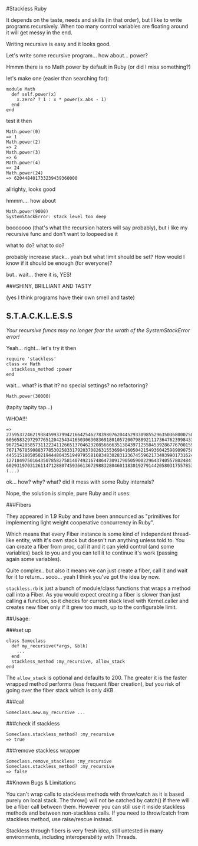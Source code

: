 #Stackless Ruby

It depends on the taste, needs and skills (in that order), but I like to write programs recursively.
When too many control variables are floating around it will get messy in the end.

Writing recursive is easy and it looks good.

Let's write some recursive program... how about... power?

Hmmm there is no Math.power by default in Ruby (or did I miss something?)

let's make one (easier than searching for):

    module Math
      def self.power(x)
        x.zero? ? 1 : x * power(x.abs - 1)
      end
    end

test it then

    Math.power(0)
    => 1
    Math.power(2)
    => 2
    Math.power(3)
    => 6
    Math.power(4)
    => 24
    Math.power(24)
    => 620448401733239439360000

allrighty, looks good

hmmm.... how about

    Math.power(9000)
    SystemStackError: stack level too deep

booooooo (that's what the recursion haters will say probably),
but i like my recursive func and don't want to loopeedise it

what to do? what to do?

probably increase stack... yeah but what limit should be set?
How would I know if it should be enough (for everyone)?

but.. wait... there it is, YES!

###SHINY, BRILLIANT AND TASTY

(yes I think programs have their own smell and taste)

## S.T.A.C.K.L.E.S.S

*Your recursive funcs may no longer fear the wrath of the SystemStackError error!*

Yeah... right... let's try it then

    require 'stackless'
    class << Math
      stackless_method :power
    end

wait... what? is that it? no special settings? no refactoring?

    Math.power(30000)

(tapity tapity tap...)

WHOA!!!

    => 27595372462193845993799421664254627839807620445293309855296350368000758688503
    60565832972977651204254341650306308369180105720079889211173647623998433383137184
    96725428585731122241126651370462320856666351384397125584539286776700159352122985
    76717678590883778530258331792037082631553698416050421549360425989090758564308520
    44551518050502194448043519497955816834830283123674559621734939901731624301201076
    12718497501643507858275814074921674864730917905059002296437405578024841684270884
    60293197031261147128807459366136729883280460118301927914420580317557853670289608
    (...)

ok... how? why? what? did it mess with some Ruby internals?

Nope, the solution is simple, pure Ruby and it uses:

###Fibers

They appeared in 1.9 Ruby and have been announced as
"primitives for implementing light weight cooperative concurrency in Ruby".

Which means that every Fiber instance is some kind of independent
thread-like entity, with it's own stack but doesn't run anything unless told to.
You can create a fiber from proc, call it and it can yield control
(and some variables) back to you and you can tell it to continue it's work
(passing again some variables).

Quite complex.. but also it means we can just create a fiber, call it
and wait for it to return... sooo... yeah I think you've got the idea by now.

`stackless.rb` is just a bunch of module/class functions that wraps a method
call into a Fiber. As you would expect creating a fiber is slower than
just calling a function, so it checks for current stack level with
Kernel.caller and creates new fiber only if it grew too much, up to the
configurable limit.

##Usage:

###set up

    class Someclass
      def my_recursive(*args, &blk)
        ...
      end
      stackless_method :my_recursive, allow_stack
    end
    
The `allow_stack` is optional and defaults to 200.
The greater it is the faster wrapped method performs (less frequent fiber creation),
but you risk of going over the fiber stack which is only 4KB.

###call

    Someclass.new.my_recursive ...

###check if stackless

    Someclass.stackless_method? :my_recursive
    => true

###remove stackless wrapper

    Someclass.remove_stackless :my_recursive
    Someclass.stackless_method? :my_recursive
    => false

##Known Bugs & Limitations

You can't wrap calls to stackless methods with throw/catch as it is based purely on local stack.
The throw() will not be catched by catch() if there will be a fiber call between them.
However you can still use it inside stackless methods and between non-stackless calls.
If you need to throw/catch from stackless method, use raise/rescue instead.

Stackless through fibers is very fresh idea, still untested in many environments,
including interoperability with Threads.
